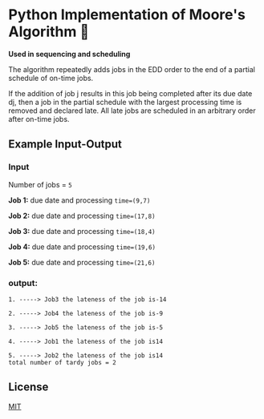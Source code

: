 # Python Implementation of Moore's Algorithm :snake:
**Used in sequencing and scheduling**

The algorithm repeatedly adds jobs in the EDD order to the end of a partial schedule of on-time jobs.

If the addition of job j results in this job being completed after its due date dj, then a job in the partial schedule with the largest processing time is removed and declared late. All late jobs are scheduled in an arbitrary order after on-time jobs.
## Example Input-Output
### **Input**

Number of jobs = ```5```

**Job 1:** due date and processing ```time=(9,7)```

**Job 2:** due date and processing ```time=(17,8)```

**Job 3:** due date and processing ```time=(18,4)```

**Job 4:** due date and processing ```time=(19,6)```

**Job 5:** due date and processing ```time=(21,6)```

### **output:**
```
1. -----> Job3 the lateness of the job is-14

2. -----> Job4 the lateness of the job is-9

3. -----> Job5 the lateness of the job is-5

4. -----> Job1 the lateness of the job is14

5. -----> Job2 the lateness of the job is14
total number of tardy jobs = 2
```

## License
[MIT](https://choosealicense.com/licenses/mit/)
